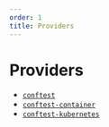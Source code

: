 ```yaml
---
order: 1
title: Providers
---
```


# Providers

* [`conftest`](./conftest.md)
* [`conftest-container`](./conftest-container.md)
* [`conftest-kubernetes`](./conftest-kubernetes.md)